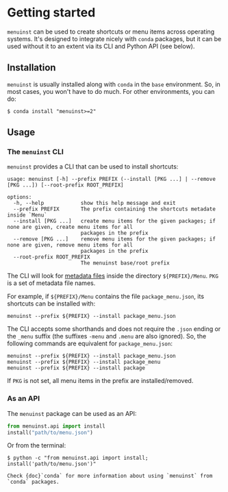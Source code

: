 # Getting started

`menuinst` can be used to create shortcuts or menu items across operating systems.
It's designed to integrate nicely with `conda` packages,
but it can be used without it to an extent via its CLI and Python API (see below).

<!-- NOTE: General Python support will be added. This section will be rephrased then -->


## Installation

`menuinst` is usually installed along with `conda` in the `base` environment.
So, in most cases, you won't have to do much. For other environments, you can do:

```console
$ conda install "menuinst>=2"
```

## Usage

### The `menuinst` CLI

`menuinst` provides a CLI that can be used to install shortcuts:

```shell
usage: menuinst [-h] --prefix PREFIX (--install [PKG ...] | --remove [PKG ...]) [--root-prefix ROOT_PREFIX]

options:
  -h, --help            show this help message and exit
  --prefix PREFIX       The prefix containing the shortcuts metadate inside `Menu`
  --install [PKG ...]   create menu items for the given packages; if none are given, create menu items for all
                        packages in the prefix
  --remove [PKG ...]    remove menu items for the given packages; if none are given, remove menu items for all
                        packages in the prefix
  --root-prefix ROOT_PREFIX
                        The menuinst base/root prefix
```

The CLI will look for [metadata files](./defining-shortcuts) inside the directory `${PREFIX}/Menu`.
`PKG` is a set of metadata file names.

For example, if `${PREFIX}/Menu` contains the file `package_menu.json`, its shortcuts can be
installed with:

```shell
menuinst --prefix ${PREFIX} --install package_menu.json
```

The CLI accepts some shorthands and does not require the `.json` ending or the `_menu` suffix (the
suffixes `-menu` and `.menu` are also ignored).
So, the following commands are equivalent for `package_menu.json`:

```shell
menuinst --prefix ${PREFIX} --install package_menu.json
menuinst --prefix ${PREFIX} --install package_menu
menuinst --prefix ${PREFIX} --install package
```

If `PKG` is not set, all menu items in the prefix are installed/removed.

### As an API

The `menuinst` package can be used as an API:

```python
from menuinst.api import install
install("path/to/menu.json")
```

Or from the terminal:

```shell
$ python -c "from menuinst.api import install; install('path/to/menu.json')"
```

```{seealso}
Check {doc}`conda` for more information about using `menuinst` from `conda` packages.
```
